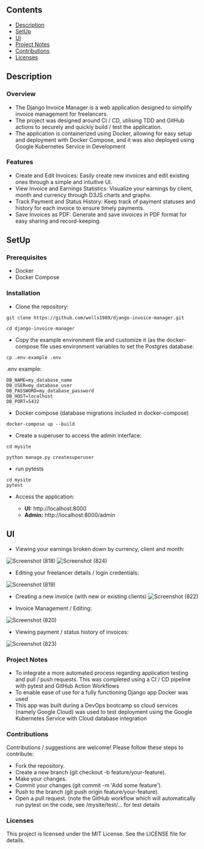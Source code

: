 ## Contents

- [Description](#description)
- [SetUp](#SetUp)
- [UI](#UI)
- [Project Notes](#project-notes)
- [Contributions](#contributions)
- [Licenses](#licenses)

## Description

### Overview
- The Django Invoice Manager is a web application designed to simplify invoice management for freelancers.
- The project was designed around CI / CD, utilising TDD and GitHub actions to securely and quickly build / test the application.
- The application is containerized using Docker, allowing for easy setup and deployment with Docker Compose, and it was also deployed using Google Kubernetes Service in Development

### Features

- Create and Edit Invoices: Easily create new invoices and edit existing ones through a simple and intuitive UI.
- View Invoice and Earnings Statistics: Visualize your earnings by client, month and currency through D3JS charts and graphs.
- Track Payment and Status History: Keep track of payment statuses and history for each invoice to ensure timely payments.
- Save Invoices as PDF: Generate and save invoices in PDF format for easy sharing and record-keeping.

## SetUp
### Prerequisites
- Docker
- Docker Compose

### Installation
- Clone the repository:

```
git clone https://github.com/wells1989/django-invoice-manager.git

cd django-invoice-manager
```

- Copy the example environment file and customize it (as the docker-compose file uses environment variables to set the Postgres database:

```
cp .env.example .env
```
 .env example:

```
DB_NAME=my_database_name
DB_USER=my_database_user
DB_PASSWORD=my_database_password
DB_HOST=localhost
DB_PORT=5432
```
- Docker compose (database migrations included in docker-compose)
```
docker-compose up --build
```

- Create a superuser to access the admin interface:
```
cd mysite

python manage.py createsuperuser
```

- run pytests

```
cd mysite
pytest
```

- Access the application:

    - **UI:** http://localhost:8000
    - **Admin:** http://localhost:8000/admin

## UI
- Viewing your earnings broken down by currency, client and month:

![Screenshot (818)](https://github.com/wells1989/Full-stack-blog/assets/122035759/158764ce-074f-475a-b6e4-dac68a9d3ddd)
![Screenshot (824)](https://github.com/wells1989/Full-stack-blog/assets/122035759/f8e9ec35-0759-408c-8169-5c6e2b639596)

- Editing your freelancer details / login credentials:

![Screenshot (819)](https://github.com/wells1989/Full-stack-blog/assets/122035759/d1dfa53b-b623-40d0-833e-d8b3a604f437)

- Creating a new invoice (with new or existing clients)
![Screenshot (822)](https://github.com/wells1989/Full-stack-blog/assets/122035759/50c7de54-810a-4445-8781-291eb1eaf36d)

- Invoice Management / Editing:

![Screenshot (820)](https://github.com/wells1989/Full-stack-blog/assets/122035759/b6ad0ce9-02bc-4894-a78f-370e821b3eed)

- Viewing payment / status history of invoices:

![Screenshot (823)](https://github.com/wells1989/Full-stack-blog/assets/122035759/c01c26c9-be3f-4d95-9a89-d4d21138790e)

### Project Notes
- To integrate a more automated process regarding application testing and pull / push requests. This was completed using a CI / CD pipeline with pytest and GitHub Action Workflows
- To enable ease of use for a fully functioning Django app Docker was used
- This app was built during a DevOps bootcamp so cloud services (namely Google Cloud) was used to test deployment using the Google Kubernetes Service with Cloud database integration

### Contributions
Contributions / suggestions are welcome! Please follow these steps to contribute:

- Fork the repository.
- Create a new branch (git checkout -b feature/your-feature).
- Make your changes.
- Commit your changes (git commit -m 'Add some feature').
- Push to the branch (git push origin feature/your-feature).
- Open a pull request. (note the GitHub workflow which will automatically run pytest on the code, see /mysite/test/... for test details

### Licenses
This project is licensed under the MIT License. See the LICENSE file for details.
